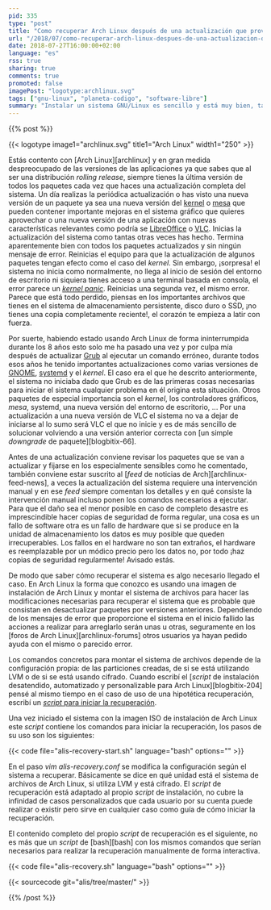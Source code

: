 ```yaml
---
pid: 335
type: "post"
title: "Como recuperar Arch Linux después de una actualización que provoca el sistema no inicie"
url: "/2018/07/como-recuperar-arch-linux-despues-de-una-actualizacion-que-provoca-el-sistema-no-inicie/"
date: 2018-07-27T16:00:00+02:00
language: "es"
rss: true
sharing: true
comments: true
promoted: false
imagePost: "logotype:archlinux.svg"
tags: ["gnu-linux", "planeta-codigo", "software-libre"]
summary: "Instalar un sistema GNU/Linux es sencillo y está muy bien, también es importante saber como intentar recuperarlo cuando una actualización de software provoca que el sistema no se inicie con normalidad hasta el entorno de escritorio gráfico, el motivo puede ser incluso un _kernel panic_. El objetivo de la recuperación es corregir el problema del inicio, si no es posible, recuperar los valiosos documentos, imágenes, vídeos u otros archivos antes de finalmente llegar al punto de reinstalar el sistema para devolverlo a un estado correcto aunque quizá perdiendo los datos que tuviese."
---
```


{{% post %}}

{{< logotype image1="archlinux.svg" title1="Arch Linux" width1="250" >}}

Estás contento con [Arch Linux][archlinux] y en gran medida despreocupado de las versiones de las aplicaciones ya que sabes que al ser una distribución _rolling release_, siempre tienes la última versión de todos los paquetes cada vez que haces una actualización completa del sistema. Un día realizas la periódica actualización o has visto una nueva versión de un paquete ya sea una nueva versión del [kernel](https://www.archlinux.org/packages/core/x86_64/linux/) o [mesa](https://www.archlinux.org/packages/extra/x86_64/mesa/) que pueden contener importante mejoras en el sistema gráfico que quieres aprovechar o una nueva versión de una aplicación con nuevas características relevantes como podría se [LibreOffice](https://www.archlinux.org/packages/extra/x86_64/libreoffice-fresh/) o [VLC](https://www.archlinux.org/packages/extra/x86_64/vlc/). Inicias la actualización del sistema como tantas otras veces has hecho. Termina aparentemente bien con todos los paquetes actualizados y sin ningún mensaje de error. Reinicias el equipo para que la actualización de algunos paquetes tengan efecto como el caso del _kernel_. Sin embargo, ¡sorpresa! el sistema no inicia como normalmente, no llega al inicio de sesión del entorno de escritorio ni siquiera tienes acceso a una terminal basada en consola, el error parece un [_kernel panic_](https://es.wikipedia.org/wiki/Kernel_panic). Reinicias una segunda vez, el mismo error. Parece que está todo perdido, piensas en los importantes archivos que tienes en el sistema de almacenamiento persistente, disco duro o SSD, ¡no tienes una copia completamente reciente!, el corazón te empieza a latir con fuerza.

Por suerte, habiendo estado usando Arch Linux de forma ininterrumpida durante los 8 años esto solo me ha pasado una vez y por culpa mía después de actualizar [Grub](https://www.archlinux.org/packages/core/x86_64/grub/) al ejecutar un comando erróneo, durante todos esos años he tenido importantes actualizaciones como varias versiones de [GNOME](https://www.archlinux.org/groups/x86_64/gnome/), [systemd](https://www.archlinux.org/packages/core/x86_64/systemd/) y el _kernel_. El caso era el que he descrito anteriormente, el sistema no iniciaba dado que Grub es de las primeras cosas necesarias para iniciar el sistema cualquier problema en él origina esta situación. Otros paquetes de especial importancia son el _kernel_, los controladores gráficos, _mesa_, systemd, una nueva versión del entorno de escritorio, ... Por una actualización a una nueva versión de VLC el sistema no va a dejar de iniciarse al lo sumo será VLC el que no inicie y es de más sencillo de solucionar volviendo a una versión anterior correcta con [un simple _downgrade_ de paquete][blogbitix-66].

Antes de una actualización conviene revisar los paquetes que se van a actualizar y fijarse en los especialmente sensibles como he comentado, también conviene estar suscrito al [_feed_ de noticias de Arch][archlinux-feed-news], a veces la actualización del sistema requiere una intervención manual y en ese _feed_ siempre comentan los detalles y en qué consiste la intervención manual incluso ponen los comandos necesarios a ejecutar. Para que el daño sea el menor posible en caso de completo desastre es imprescindible hacer copias de seguridad de forma regular, una cosa es un fallo de software otra es un fallo de hardware que si se produce en la unidad de almacenamiento los datos es muy posible que queden irrecuperables. Los fallos en el hardware no son tan extraños, el hardware es reemplazable por un módico precio pero los datos no, por todo ¡haz copias de seguridad regularmente! Avisado estás.

De modo que saber cómo recuperar el sistema es algo necesario llegado el caso. En Arch Linux la forma que conozco es usando una imagen de instalación de Arch Linux y montar el sistema de archivos para hacer las modificaciones necesarias para recuperar el sistema que es probable que consistan en desactualizar paquetes por versiones anteriores. Dependiendo de los mensajes de error que proporcione el sistema en el inicio fallido las acciones a realizar para arreglarlo serán unas u otras, seguramente en los [foros de Arch Linux][archlinux-forums] otros usuarios ya hayan pedido ayuda con el mismo o parecido error.

Los comandos concretos para montar el sistema de archivos depende de la configuración propia: de las particiones creadas, de si se está utilizando LVM o de si se está usando cifrado. Cuando escribí el [_script_ de instalación desatendido, automatizado y personalizable para Arch Linux][blogbitix-204] pensé al mismo tiempo en el caso de uso de una hipotética recuperación, escribí un [_script_ para iniciar la recuperación](https://github.com/picodotdev/alis/blob/master/alis-recovery.sh).

Una vez iniciado el sistema con la imagen ISO de instalación de Arch Linux este _script_ contiene los comandos para iniciar la recuperación, los pasos de su uso son los siguientes:

{{< code file="alis-recovery-start.sh" language="bash" options="" >}}

En el paso _vim alis-recovery.conf_ se modifica la configuración según el sistema a recuperar. Básicamente se dice en qué unidad está el sistema de archivos de Arch Linux, si utiliza LVM y está cifrado. El _script_ de recuperación está adaptado al propio _script_ de instalación, no cubre la infinidad de casos personalizados que cada usuario por su cuenta puede realizar o existir pero sirve en cualquier caso como guía de cómo iniciar la recuperación.

El contenido completo del propio _script_ de recuperación es el siguiente, no es más que un _script_ de [bash][bash] con los mismos comandos que serían necesarios para realizar la recuperación manualmente de forma interactiva.

{{< code file="alis-recovery.sh" language="bash" options="" >}}

{{< sourcecode git="alis/tree/master/" >}}

{{% /post %}}
